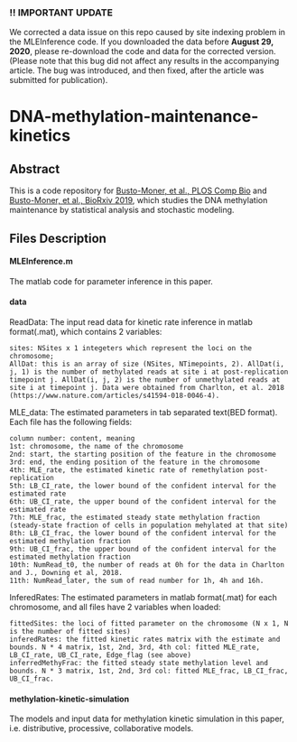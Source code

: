 ### !! IMPORTANT UPDATE
We corrected a data issue on this repo caused by site indexing problem in the MLEInference code. If you downloaded the data before **August 29, 2020**, please re-download the code and data for the corrected version. (Please note that this bug did not affect any results in the accompanying article. The bug was introduced, and then fixed, after the article was submitted for publication). 

# DNA-methylation-maintenance-kinetics

## Abstract
This is a code repository for [Busto-Moner, et al., PLOS Comp Bio](https://doi.org/10.1371/journal.pcbi.1007195) and [Busto-Moner, et al., BioRxiv 2019](https://doi.org/10.1101/677013), which studies the DNA methylation maintenance by statistical analysis and stochastic modeling.

## Files Description

#### MLEInference.m
The matlab code for parameter inference in this paper.

#### data
ReadData: The input read data for kinetic rate inference in matlab format(.mat), which contains 2 variables: 
        
	sites: NSites x 1 integeters which represent the loci on the chromosome; 
	AllDat: this is an array of size (NSites, NTimepoints, 2). AllDat(i, j, 1) is the number of methylated reads at site i at post-replication timepoint j. AllDat(i, j, 2) is the number of unmethylated reads at site i at timepoint j. Data were obtained from Charlton, et al. 2018 (https://www.nature.com/articles/s41594-018-0046-4).
    
MLE_data: The estimated parameters in tab separated text(BED format). Each file has the following fields:

	column number: content, meaning
	1st: chromosome, the name of the chromosome
	2nd: start, the starting position of the feature in the chromosome 
	3rd: end, the ending position of the feature in the chromosome 
	4th: MLE_rate, the estimated kinetic rate of remethylation post-replication
	5th: LB_CI_rate, the lower bound of the confident interval for the estimated rate
	6th: UB_CI_rate, the upper bound of the confident interval for the estimated rate
	7th: MLE_frac, the estimated steady state methylation fraction (steady-state fraction of cells in population mehylated at that site)
	8th: LB_CI_frac, the lower bound of the confident interval for the estimated methylation fraction
	9th: UB_CI_frac, the upper bound of the confident interval for the estimated methylation fraction
	10th: NumRead_t0, the number of reads at 0h for the data in Charlton and J., Downing et al, 2018.
	11th: NumRead_later, the sum of read number for 1h, 4h and 16h.

InferedRates: The estimated parameters in matlab format(.mat) for each chromosome, and all files have 2 variables when loaded: 

	fittedSites: the loci of fitted parameter on the chromosome (N x 1, N is the number of fitted sites)
	inferedRates: the fitted kinetic rates matrix with the estimate and bounds. N * 4 matrix, 1st, 2nd, 3rd, 4th col: fitted MLE_rate, LB_CI_rate, UB_CI_rate, Edge_flag (see above)
	inferredMethyFrac: the fitted steady state methylation level and bounds. N * 3 matrix, 1st, 2nd, 3rd col: fitted MLE_frac, LB_CI_frac, UB_CI_frac.

#### methylation-kinetic-simulation
The models and input data for methylation kinetic simulation in this paper, i.e. distributive, processive, collaborative models.
